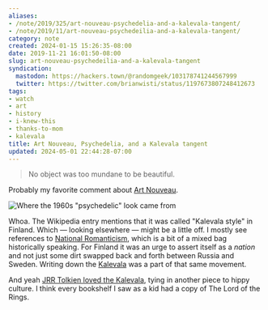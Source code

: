 ```yaml
---
aliases:
- /note/2019/325/art-nouveau-psychedelia-and-a-kalevala-tangent/
- /note/2019/11/art-nouveau-psychedeilia-and-a-kalevala-tangent/
category: note
created: 2024-01-15 15:26:35-08:00
date: 2019-11-21 16:01:50-08:00
slug: art-nouveau-psychedeilia-and-a-kalevala-tangent
syndication:
  mastodon: https://hackers.town/@randomgeek/103178741244567999
  twitter: https://twitter.com/brianwisti/status/1197673807248412673
tags:
- watch
- art
- history
- i-knew-this
- thanks-to-mom
- kalevala
title: Art Nouveau, Psychedelia, and a Kalevala tangent
updated: 2024-05-01 22:44:28-07:00
---
```


> 
 > No object was too mundane to be beautiful.

Probably my favorite comment about [Art Nouveau](https://en.wikipedia.org/wiki/Art_Nouveau).

![Where the 1960s "psychedelic" look came from](https://www.youtube.com/watch?v=9vuqI2v2IRs)

Whoa. The Wikipedia entry mentions that it was called "Kalevala style" in Finland. Which — looking elsewhere — might be a little off. I mostly see references to [National Romanticism](https://en.wikipedia.org/wiki/Romantic_nationalism), which is a bit of a mixed bag historically speaking. For Finland it was an urge to assert itself as a *nation* and not just some dirt swapped back and forth between Russia and Sweden. Writing down the [Kalevala](https://en.wikisource.org/wiki/The_Kalevala) was a part of that same movement.

And yeah [JRR Tolkien loved the Kalevala](http://tolkiengateway.net/wiki/Kalevala), tying in another piece to hippy culture. I think every bookshelf I saw as a kid had a copy of The Lord of the Rings.